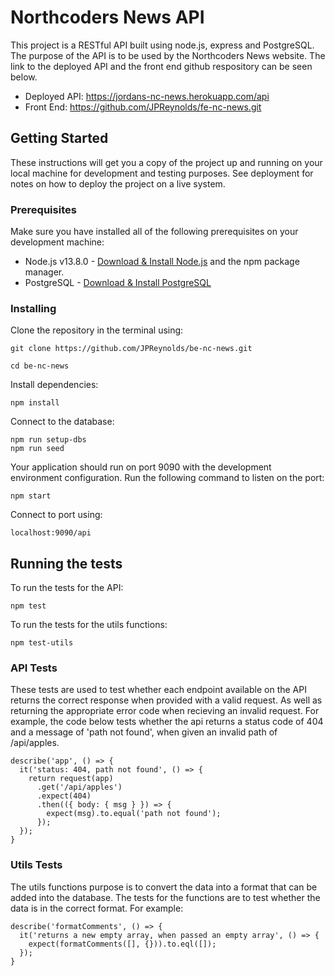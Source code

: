 # Northcoders News API

This project is a RESTful API built using node.js, express and PostgreSQL. The purpose of the API is to be used by the Northcoders News website. The link to the deployed API and the front end github respository can be seen below.

- Deployed API: https://jordans-nc-news.herokuapp.com/api
- Front End: https://github.com/JPReynolds/fe-nc-news.git

## Getting Started

These instructions will get you a copy of the project up and running on your local machine for development and testing purposes. See deployment for notes on how to deploy the project on a live system.

### Prerequisites

Make sure you have installed all of the following prerequisites on your development machine:

- Node.js v13.8.0 - [Download & Install Node.js](https://nodejs.org/en/download/) and the npm package manager.
- PostgreSQL - [Download & Install PostgreSQL](https://www.postgresql.org/)

### Installing

Clone the repository in the terminal using:

```
git clone https://github.com/JPReynolds/be-nc-news.git

cd be-nc-news
```

Install dependencies:

```
npm install
```

Connect to the database:

```
npm run setup-dbs
npm run seed
```

Your application should run on port 9090 with the development environment configuration. Run the following command to listen on the port:

```
npm start
```

Connect to port using:

```
localhost:9090/api
```

## Running the tests

To run the tests for the API:

```
npm test
```

To run the tests for the utils functions:

```
npm test-utils
```

### API Tests

These tests are used to test whether each endpoint available on the API returns the correct response when provided with a valid request. As well as returning the appropriate error code when recieving an invalid request. For example, the code below tests whether the api returns a status code of 404 and a message of 'path not found', when given an invalid path of /api/apples.

```
describe('app', () => {
  it('status: 404, path not found', () => {
    return request(app)
      .get('/api/apples')
      .expect(404)
      .then(({ body: { msg } }) => {
        expect(msg).to.equal('path not found');
      });
  });
}
```

### Utils Tests

The utils functions purpose is to convert the data into a format that can be added into the database. The tests for the functions are to test whether the data is in the correct format. For example:

```
describe('formatComments', () => {
  it('returns a new empty array, when passed an empty array', () => {
    expect(formatComments([], {})).to.eql([]);
  });
}
```
